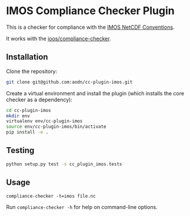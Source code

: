 # IMOS Compliance Checker Plugin

This is a checker for compliance with the [IMOS NetCDF Conventions](https://s3-ap-southeast-2.amazonaws.com/content.aodn.org.au/Documents/IMOS/Conventions/IMOS_NetCDF_Conventions.pdf).

It works with the [ioos/compliance-checker](https://github.com/ioos/compliance-checker).


## Installation

Clone the repository:
```bash
git clone git@github.com:aodn/cc-plugin-imos.git
```

Create a virtual environment and install the plugin (which installs the core checker as a dependency):
```bash
cd cc-plugin-imos
mkdir env
virtualenv env/cc-plugin-imos
source env/cc-plugin-imos/bin/activate
pip install -e .
```

## Testing

```bash
python setup.py test -s cc_plugin_imos.tests
```


## Usage

`compliance-checker -t=imos file.nc`

Run `compliance-checker -h` for help on command-line options.
